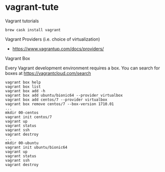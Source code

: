 # vagrant-tute

Vagrant tutorials

```
brew cask install vagrant
```

Vagrant Providers (i.e. choice of virtualization)

- https://www.vagrantup.com/docs/providers/


Vagrant Box

Every Vagrant development environment requires a box. You can search for boxes at https://vagrantcloud.com/search

```
vagrant box help
vagrant box list
vagrant box add -h
vagrant box add ubuntu/bionic64 --provider virtualbox
vagrant box add centos/7 --provider virtualbox
vagrant box remove centos/7 --box-version 1710.01
...
mkdir 00-centos
vagrant init centos/7
vagrant up
vagrant status
vagrant ssh
vagrant destroy
...
mkdir 00-ubuntu
vagrant init ubuntu/bionic64
vagrant up
vagrant status
vagrant ssh
vagrant destroy
```

